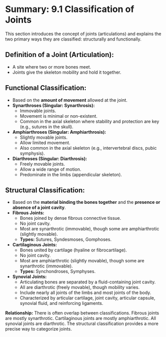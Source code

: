 # Summary: 9.1 Classification of Joints

This section introduces the concept of joints (articulations) and explains the two primary ways they are classified: structurally and functionally.

## Definition of a Joint (Articulation):

*   A site where two or more bones meet.
*   Joints give the skeleton mobility and hold it together.

## Functional Classification:

*   Based on the **amount of movement** allowed at the joint.
*   **Synarthroses (Singular: Synarthrosis):**
    *   Immovable joints.
    *   Movement is minimal or non-existent.
    *   Common in the axial skeleton where stability and protection are key (e.g., sutures in the skull).
*   **Amphiarthroses (Singular: Amphiarthrosis):**
    *   Slightly movable joints.
    *   Allow limited movement.
    *   Also common in the axial skeleton (e.g., intervertebral discs, pubic symphysis).
*   **Diarthroses (Singular: Diarthrosis):**
    *   Freely movable joints.
    *   Allow a wide range of motion.
    *   Predominate in the limbs (appendicular skeleton).

## Structural Classification:

*   Based on the **material binding the bones together** and the **presence or absence of a joint cavity**.
*   **Fibrous Joints:**
    *   Bones joined by dense fibrous connective tissue.
    *   No joint cavity.
    *   Most are synarthrotic (immovable), though some are amphiarthrotic (slightly movable).
    *   **Types:** Sutures, Syndesmoses, Gomphoses.
*   **Cartilaginous Joints:**
    *   Bones united by cartilage (hyaline or fibrocartilage).
    *   No joint cavity.
    *   Most are amphiarthrotic (slightly movable), though some are synarthrotic (immovable).
    *   **Types:** Synchondroses, Symphyses.
*   **Synovial Joints:**
    *   Articulating bones are separated by a fluid-containing joint cavity.
    *   All are diarthrotic (freely movable), though mobility varies.
    *   Include nearly all joints of the limbs and most joints of the body.
    *   Characterized by articular cartilage, joint cavity, articular capsule, synovial fluid, and reinforcing ligaments.

**Relationship:** There is often overlap between classifications. Fibrous joints are mostly synarthrotic. Cartilaginous joints are mostly amphiarthrotic. All synovial joints are diarthrotic. The structural classification provides a more precise way to categorize joints.
